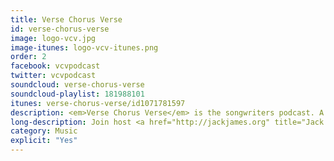 ```yaml
---
title: Verse Chorus Verse
id: verse-chorus-verse
image: logo-vcv.jpg
image-itunes: logo-vcv-itunes.png
order: 2
facebook: vcvpodcast
twitter: vcvpodcast
soundcloud: verse-chorus-verse
soundcloud-playlist: 181988101
itunes: verse-chorus-verse/id1071781597
description: <em>Verse Chorus Verse</em> is the songwriters podcast. A conversation about being a musician.
long-description: Join host <a href="http://jackjames.org" title="Jack James">Jack James</a> and an array of musical guests as they attempt to decode the ethereal process of songwriting. Aiming to avoid base interview clich&#233;s of  "where do your ideas come from?" and "what comes first, music or lyrics?" <p>A conversation about ideas, process, and songs.</p>
category: Music
explicit: "Yes"
---
```

